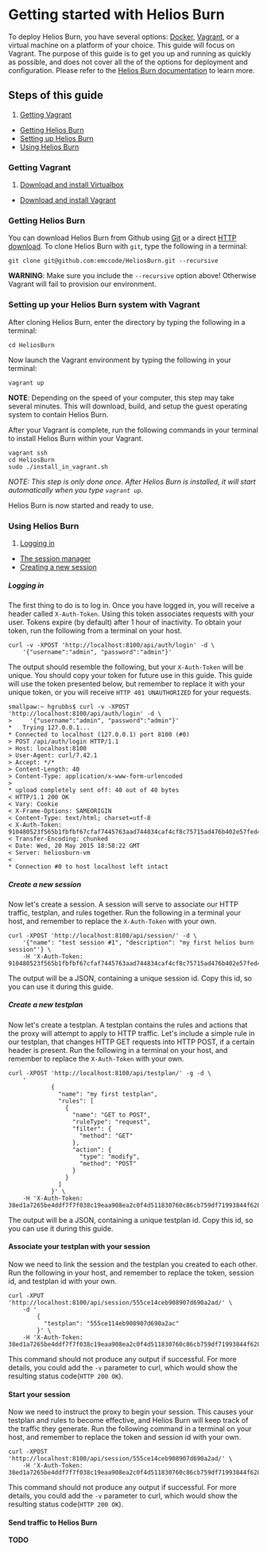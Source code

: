 # Getting started with Helios Burn

To deploy Helios Burn, you have several options: [Docker](https://www.docker.com), [Vagrant](https://www.vagrantup.com/), or a virtual machine on a platform of your choice. This guide will focus on Vagrant. The purpose of this guide is to get you up and running as quickly as possible, and does not cover all the of the options for deployment and configuration. Please refer to the [Helios Burn documentation](../) to learn more.

## Steps of this guide

1. [Getting Vagrant](#getting-vagrant)
*  [Getting Helios Burn](#getting-helios-burn)
*  [Setting up Helios Burn](#setting-up-your-helios-burn-system-with-vagrant)
*  [Using Helios Burn](#using-helios-burn)

### Getting Vagrant

1. [Download and install Virtualbox](https://www.virtualbox.org/wiki/Downloads)
*  [Download and install Vagrant](http://www.vagrantup.com/downloads.html)

### Getting Helios Burn

You can download Helios Burn from Github using [Git](https://github.com/emccode/HeliosBurn/archive/master.zip) or a direct [HTTP download](https://github.com/emccode/HeliosBurn/archive/master.zip). To clone Helios Burn with `git`, type the following in a terminal:

```
git clone git@github.com:emccode/HeliosBurn.git --recursive
```
__WARNING__: Make sure you include the `--recursive` option above! Otherwise Vagrant will fail to provision our environment.

### Setting up your Helios Burn system with Vagrant

After cloning Helios Burn, enter the directory by typing the following in a terminal:

```
cd HeliosBurn
```

Now launch the Vagrant environment by typing the following in your terminal:

```
vagrant up
```
__NOTE__: Depending on the speed of your computer, this step may take several minutes. This will download, build, and setup the guest operating system to contain Helios Burn.

After your Vagrant is complete, run the following commands in your terminal to install Helios Burn within your Vagrant.

```
vagrant ssh
cd HeliosBurn
sudo ./install_in_vagrant.sh
```
*NOTE: This step is only done once. After Helios Burn is installed, it will start automatically when you type `vagrant up`.*

Helios Burn is now started and ready to use.

### Using Helios Burn

1. [Logging in](#logging-in)
*  [The session manager](#the-session-manager)
*  [Creating a new session](#creating-a-new-session)

##### Logging in
The first thing to do is to log in. Once you have logged in, you will receive a header called `X-Auth-Token`. Using this token associates requests with your user. Tokens expire (by default) after 1 hour of inactivity. To obtain your token, run the following from a terminal on your host.

    curl -v -XPOST 'http://localhost:8100/api/auth/login' -d \
        '{"username":"admin", "password":"admin"}'

The output should resemble the following, but your `X-Auth-Token` will be unique. You should copy your token for future use in this guide. This guide will use the token presented below, but remember to replace it with your unique token, or you will receive `HTTP 401 UNAUTHORIZED` for your requests.

    smallpaw:~ hgrubbs$ curl -v -XPOST 'http://localhost:8100/api/auth/login' -d \
    >     '{"username":"admin", "password":"admin"}'
    *   Trying 127.0.0.1...
    * Connected to localhost (127.0.0.1) port 8100 (#0)
    > POST /api/auth/login HTTP/1.1
    > Host: localhost:8100
    > User-Agent: curl/7.42.1
    > Accept: */*
    > Content-Length: 40
    > Content-Type: application/x-www-form-urlencoded
    > 
    * upload completely sent off: 40 out of 40 bytes
    < HTTP/1.1 200 OK
    < Vary: Cookie
    < X-Frame-Options: SAMEORIGIN
    < Content-Type: text/html; charset=utf-8
    < X-Auth-Token: 910480523f565b1fbfbf67cfaf7445763aad744834caf4cf8c75715ad476b402e57fed4f6ea350d4fc72502aa550393aa4430d0908a75e0f7efb2772dca8dfe9
    < Transfer-Encoding: chunked
    < Date: Wed, 20 May 2015 18:58:22 GMT
    < Server: heliosburn-vm
    < 
    * Connection #0 to host localhost left intact


##### Create a new session

Now let's create a session. A session will serve to associate our HTTP traffic, testplan, and rules together. Run the following in a terminal your host, and remember to replace the `X-Auth-Token` with your own.

    curl -XPOST 'http://localhost:8100/api/session/' -d \
        '{"name": "test session #1", "description": "my first helios burn session"'} \
        -H 'X-Auth-Token: 910480523f565b1fbfbf67cfaf7445763aad744834caf4cf8c75715ad476b402e57fed4f6ea350d4fc72502aa550393aa4430d0908a75e0f7efb2772dca8dfe9'

The output will be a JSON, containing a unique session id. Copy this id, so you can use it during this guide.

##### Create a new testplan

Now let's create a testplan. A testplan contains the rules and actions that the proxy will attempt to apply to HTTP traffic. Let's include a simple rule in our testplan, that changes HTTP GET requests into HTTP POST, if a certain header is present. Run the following in a terminal on your host, and remember to replace the `X-Auth-Token` with your own.

    curl -XPOST 'http://localhost:8100/api/testplan/' -g -d \
        '
                {
                  "name": "my first testplan",
                  "rules": [
                    {
                      "name": "GET to POST",
                      "ruleType": "request",
                      "filter": {
                        "method": "GET"
                      },
                      "action": {
                        "type": "modify",
                        "method": "POST"
                      }
                    }
                  ]
                }' \
        -H 'X-Auth-Token: 38ed1a7265be4ddf7f7f038c19eaa908ea2c0f4d511830760c86cb759df71993844f6288a60469ff838a024992da3cd205b407bb7c4f47b4e4a27c765e299a2b'

The output will be a JSON, containing a unique testplan id. Copy this id, so you can use it during this guide.

#### Associate your testplan with your session

Now we need to link the session and the testplan you created to each other. Run the following in your host, and remember to replace the token, session id, and testplan id with your own.

    curl -XPUT 'http://localhost:8100/api/session/555ce14ceb908907d690a2ad/' \
        -d '
            {
              "testplan": "555ce114eb908907d690a2ac"
            }' \
        -H 'X-Auth-Token: 38ed1a7265be4ddf7f7f038c19eaa908ea2c0f4d511830760c86cb759df71993844f6288a60469ff838a024992da3cd205b407bb7c4f47b4e4a27c765e299a2b' 

This command should not produce any output if successful. For more details, you could add the `-v` parameter to curl, which would show the resulting status code(`HTTP 200 OK`).


#### Start your session

Now we need to instruct the proxy to begin your session. This causes your testplan and rules to become effective, and Helios Burn will keep track of the traffic they generate. Run the following command in a terminal on your host, and remember to replace the token and session id with your own.

    curl -XPOST 'http://localhost:8100/api/session/555ce14ceb908907d690a2ad/' \
        -H 'X-Auth-Token: 38ed1a7265be4ddf7f7f038c19eaa908ea2c0f4d511830760c86cb759df71993844f6288a60469ff838a024992da3cd205b407bb7c4f47b4e4a27c765e299a2b' 

This command should not produce any output if successful. For more details, you could add the `-v` parameter to curl, which would show the resulting status code(`HTTP 200 OK`).

#### Send traffic to Helios Burn

**TODO**
